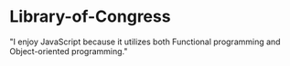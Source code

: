 # Library-of-Congress
"I enjoy JavaScript because it utilizes both Functional programming and Object-oriented programming."